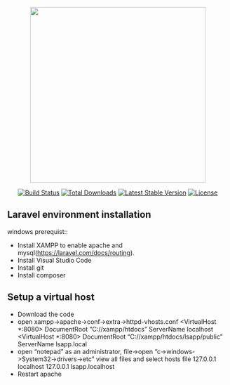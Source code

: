 <p align="center"><a href="https://laravel.com" target="_blank"><img src="https://raw.githubusercontent.com/laravel/art/master/logo-lockup/5%20SVG/2%20CMYK/1%20Full%20Color/laravel-logolockup-cmyk-red.svg" width="400"></a></p>

<p align="center">
<a href="https://travis-ci.org/laravel/framework"><img src="https://travis-ci.org/laravel/framework.svg" alt="Build Status"></a>
<a href="https://packagist.org/packages/laravel/framework"><img src="https://img.shields.io/packagist/dt/laravel/framework" alt="Total Downloads"></a>
<a href="https://packagist.org/packages/laravel/framework"><img src="https://img.shields.io/packagist/v/laravel/framework" alt="Latest Stable Version"></a>
<a href="https://packagist.org/packages/laravel/framework"><img src="https://img.shields.io/packagist/l/laravel/framework" alt="License"></a>
</p>

## Laravel environment installation

windows prerequist::

- Install XAMPP to enable apache and mysql(https://laravel.com/docs/routing).
- Install Visual Studio Code
- Install git
- Install composer

## Setup a virtual host
- Download the code
- open xampp->apache->conf->extra->httpd-vhosts.conf
    <VirtualHost *:8080>
        DocumentRoot “C://xampp/htdocs”
    ServerName localhost
    </VirtualHost>
    <VirtualHost *:8080>
        DocumentRoot “C://xampp/htdocs/lsapp/public”
        ServerName lsapp.local
    </VirtualHost>
- open “notepad” as an administrator, file->open “c->windows->System32->drivers->etc” view all files and select hosts file
    127.0.0.1 localhost
    127.0.0.1 lsapp.localhost
- Restart apache
